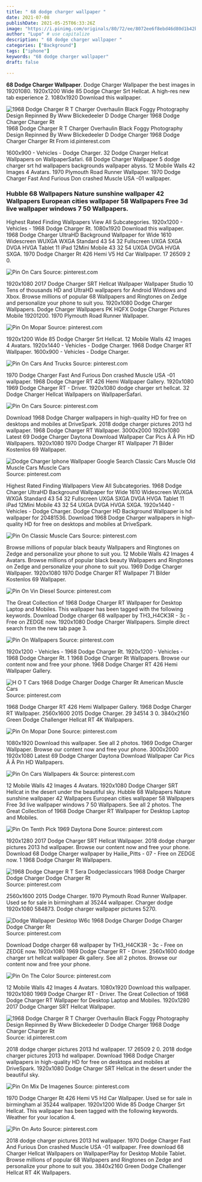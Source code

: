 ```yaml
---
title: " 68 dodge charger wallpaper "
date: 2021-07-08
publishDate: 2021-05-25T06:33:26Z
image: "https://i.pinimg.com/originals/80/72/ee/8072ee6f8ebd46d80d1b42bdaa1ccb01.png"
author: "Lupo" # use capitalize
description: " 68 dodge charger wallpaper "
categories: ["Background"]
tags: ["iphone"]
keywords: "68 dodge charger wallpaper"
draft: false

---
```



**68 Dodge Charger Wallpaper**. Dodge Charger Wallpaper the best images in 19201080. 1920x1200 Wide 85 Dodge Charger Srt Hellcat. A high-res new tab experience 2. 1080x1920 Download this wallpaper.

![1968 Dodge Charger R T Charger Overhaulin Black Foggy Photography Design Repinned By Www Blickedeeler D Dodge Charger 1968 Dodge Charger Charger Rt](https://i.pinimg.com/originals/21/3b/28/213b2894b0ca787275c38aa7cf4b4496.jpg "1968 Dodge Charger R T Charger Overhaulin Black Foggy Photography Design Repinned By Www Blickedeeler D Dodge Charger 1968 Dodge Charger Charger Rt")
1968 Dodge Charger R T Charger Overhaulin Black Foggy Photography Design Repinned By Www Blickedeeler D Dodge Charger 1968 Dodge Charger Charger Rt From id.pinterest.com


1600x900 - Vehicles - Dodge Charger. 32 Dodge Charger Hellcat Wallpapers on WallpaperSafari. 68 Dodge Charger Wallpaper 5 dodge charger srt hd wallpapers backgrounds wallpaper abyss. 12 Mobile Walls 42 Images 4 Avatars. 1970 Plymouth Road Runner Wallpaper. 1970 Dodge Charger Fast And Furious Don crashed Muscle USA -01 wallpaper.

### Hubble 68 Wallpapers Nature sunshine wallpaper 42 Wallpapers European cities wallpaper 58 Wallpapers Free 3d live wallpaper windows 7 50 Wallpapers.

Highest Rated Finding Wallpapers View All Subcategories. 1920x1200 - Vehicles - 1968 Dodge Charger Rt. 1080x1920 Download this wallpaper. 1968 Dodge Charger UltraHD Background Wallpaper for Wide 1610 Widescreen WUXGA WXGA Standard 43 54 32 Fullscreen UXGA SXGA DVGA HVGA Tablet 11 iPad 12Mini Mobile 43 32 54 UXGA DVGA HVGA SXGA. 1970 Dodge Charger Rt 426 Hemi V5 Hd Car Wallpaper. 17 26509 2 0.


![Pin On Cars](https://i.pinimg.com/564x/d4/e7/ba/d4e7ba523446852d89406253836f26a9.jpg "Pin On Cars")
Source: pinterest.com

1920x1080 2017 Dodge Charger SRT Hellcat Wallpaper Wallpaper Studio 10 Tens of thousands HD and UltraHD wallpapers for Android Windows and Xbox. Browse millions of popular 68 Wallpapers and Ringtones on Zedge and personalize your phone to suit you. 1920x1080 Dodge Charger Wallpapers. Dodge Charger Wallpapers PK HQFX Dodge Charger Pictures Mobile 19201200. 1970 Plymouth Road Runner Wallpaper.

![Pin On Mopar](https://i.pinimg.com/originals/72/d9/7f/72d97f64142171ff73cfd58b12271f0c.jpg "Pin On Mopar")
Source: pinterest.com

1920x1200 Wide 85 Dodge Charger Srt Hellcat. 12 Mobile Walls 42 Images 4 Avatars. 1920x1440 - Vehicles - Dodge Charger. 1968 Dodge Charger RT Wallpaper. 1600x900 - Vehicles - Dodge Charger.

![Pin On Cars And Trucks](https://i.pinimg.com/originals/7f/41/94/7f41948929a7e661eb7618e3225507a4.jpg "Pin On Cars And Trucks")
Source: pinterest.com

1970 Dodge Charger Fast And Furious Don crashed Muscle USA -01 wallpaper. 1968 Dodge Charger RT 426 Hemi Wallpaper Gallery. 1920x1080 1969 Dodge Charger RT - Driver. 1920x1080 dodge charger srt hellcat. 32 Dodge Charger Hellcat Wallpapers on WallpaperSafari.

![Pin On Cars](https://i.pinimg.com/originals/29/52/79/295279e21581156ed65f5ac3bea0a11f.jpg "Pin On Cars")
Source: pinterest.com

Download 1968 Dodge Charger wallpapers in high-quality HD for free on desktops and mobiles at DriveSpark. 2018 dodge charger pictures 2013 hd wallpaper. 1968 Dodge Charger RT Wallpaper. 3000x2000 1920x1080 Latest 69 Dodge Charger Daytona Download Wallpaper Car Pics Ã Â Pin HD Wallpapers. 1920x1080 1970 Dodge Charger RT Wallpaper 71 Bilder Kostenlos 69 Wallpaper.

![Dodge Charger Iphone Wallpaper Google Search Classic Cars Muscle Old Muscle Cars Muscle Cars](https://i.pinimg.com/originals/7e/89/57/7e8957cee6e74d719246d4800d74fc21.jpg "Dodge Charger Iphone Wallpaper Google Search Classic Cars Muscle Old Muscle Cars Muscle Cars")
Source: pinterest.com

Highest Rated Finding Wallpapers View All Subcategories. 1968 Dodge Charger UltraHD Background Wallpaper for Wide 1610 Widescreen WUXGA WXGA Standard 43 54 32 Fullscreen UXGA SXGA DVGA HVGA Tablet 11 iPad 12Mini Mobile 43 32 54 UXGA DVGA HVGA SXGA. 1920x1440 - Vehicles - Dodge Charger. Dodge Charger HD Background Wallpaper is hd wallpaper for 20481536. Download 1968 Dodge Charger wallpapers in high-quality HD for free on desktops and mobiles at DriveSpark.

![Pin On Classic Muscle Cars](https://i.pinimg.com/originals/a8/14/2b/a8142b4ab0617b92f2ea78cb0b874752.jpg "Pin On Classic Muscle Cars")
Source: pinterest.com

Browse millions of popular black beauty Wallpapers and Ringtones on Zedge and personalize your phone to suit you. 12 Mobile Walls 42 Images 4 Avatars. Browse millions of popular black beauty Wallpapers and Ringtones on Zedge and personalize your phone to suit you. 1969 Dodge Charger Wallpaper. 1920x1080 1970 Dodge Charger RT Wallpaper 71 Bilder Kostenlos 69 Wallpaper.

![Pin On Vin Diesel](https://i.pinimg.com/originals/ac/b0/ed/acb0ed6f5575e4a32f1edc0b0a745e04.jpg "Pin On Vin Diesel")
Source: pinterest.com

The Great Collection of 1968 Dodge Charger RT Wallpaper for Desktop Laptop and Mobiles. This wallpaper has been tagged with the following keywords. Download Dodge charger 68 wallpaper by TH3_H4CK3R - 3c - Free on ZEDGE now. 1920x1080 Dodge Charger Wallpapers. Simple direct search from the new tab page 3.

![Pin On Wallpapers](https://i.pinimg.com/originals/30/c1/f4/30c1f43b04ab74f91ab2077d39db8a60.jpg "Pin On Wallpapers")
Source: pinterest.com

1920x1200 - Vehicles - 1968 Dodge Charger Rt. 1920x1200 - Vehicles - 1968 Dodge Charger Rt. 1 1968 Dodge Charger Rt Wallpapers. Browse our content now and free your phone. 1968 Dodge Charger RT 426 Hemi Wallpaper Gallery.

![H O T Cars 1968 Dodge Charger Dodge Charger Rt American Muscle Cars](https://i.pinimg.com/originals/5e/ea/8f/5eea8fc9eef0e6c0bc50b7be61b323f1.jpg "H O T Cars 1968 Dodge Charger Dodge Charger Rt American Muscle Cars")
Source: pinterest.com

1968 Dodge Charger RT 426 Hemi Wallpaper Gallery. 1968 Dodge Charger RT Wallpaper. 2560x1600 2015 Dodge Charger. 29 34514 3 0. 3840x2160 Green Dodge Challenger Hellcat RT 4K Wallpapers.

![Pin On Mopar Done](https://i.pinimg.com/originals/80/37/be/8037be2254f53af7cd031d9b974bf393.jpg "Pin On Mopar Done")
Source: pinterest.com

1080x1920 Download this wallpaper. See all 2 photos. 1969 Dodge Charger Wallpaper. Browse our content now and free your phone. 3000x2000 1920x1080 Latest 69 Dodge Charger Daytona Download Wallpaper Car Pics Ã Â Pin HD Wallpapers.

![Pin On Cars Wallpapers 4k](https://i.pinimg.com/originals/1a/51/81/1a5181279fe9cfc240bff40f9299cd60.jpg "Pin On Cars Wallpapers 4k")
Source: pinterest.com

12 Mobile Walls 42 Images 4 Avatars. 1920x1080 Dodge Charger SRT Hellcat in the desert under the beautiful sky. Hubble 68 Wallpapers Nature sunshine wallpaper 42 Wallpapers European cities wallpaper 58 Wallpapers Free 3d live wallpaper windows 7 50 Wallpapers. See all 2 photos. The Great Collection of 1968 Dodge Charger RT Wallpaper for Desktop Laptop and Mobiles.

![Pin On Tenth Pick 1969 Daytona Done](https://i.pinimg.com/originals/68/55/88/68558819ad6743c77084977374dab1f4.jpg "Pin On Tenth Pick 1969 Daytona Done")
Source: pinterest.com

1920x1280 2017 Dodge Charger SRT Hellcat Wallpaper. 2018 dodge charger pictures 2013 hd wallpaper. Browse our content now and free your phone. Download 68 Dodge Charger wallpaper by Hailie_Pitts - 07 - Free on ZEDGE now. 1 1968 Dodge Charger Rt Wallpapers.

![1968 Dodge Charger R T Sera Dodgeclassiccars 1968 Dodge Charger Dodge Charger Dodge Charger Rt](https://i.pinimg.com/originals/17/b4/5b/17b45bd01fa7e4e53791ae3e556341b0.jpg "1968 Dodge Charger R T Sera Dodgeclassiccars 1968 Dodge Charger Dodge Charger Dodge Charger Rt")
Source: pinterest.com

2560x1600 2015 Dodge Charger. 1970 Plymouth Road Runner Wallpaper. Used se for sale in birmingham al 35244 wallpaper. Charger dodge 1920x1080 584873. Dodge charger wallpaper pictures 5270.

![Dodge Wallpaper Desktop W6c 1968 Dodge Charger Dodge Charger Dodge Charger Rt](https://i.pinimg.com/originals/ce/d4/92/ced492df2d9aada13b02979ecc2e903c.jpg "Dodge Wallpaper Desktop W6c 1968 Dodge Charger Dodge Charger Dodge Charger Rt")
Source: pinterest.com

Download Dodge charger 68 wallpaper by TH3_H4CK3R - 3c - Free on ZEDGE now. 1920x1080 1969 Dodge Charger RT - Driver. 2560x1600 dodge charger srt hellcat wallpaper 4k gallery. See all 2 photos. Browse our content now and free your phone.

![Pin On The Color](https://i.pinimg.com/originals/ca/9d/76/ca9d76e4b3ce0aa28e15bfb4f1ff0cc3.jpg "Pin On The Color")
Source: pinterest.com

12 Mobile Walls 42 Images 4 Avatars. 1080x1920 Download this wallpaper. 1920x1080 1969 Dodge Charger RT - Driver. The Great Collection of 1968 Dodge Charger RT Wallpaper for Desktop Laptop and Mobiles. 1920x1280 2017 Dodge Charger SRT Hellcat Wallpaper.

![1968 Dodge Charger R T Charger Overhaulin Black Foggy Photography Design Repinned By Www Blickedeeler D Dodge Charger 1968 Dodge Charger Charger Rt](https://i.pinimg.com/originals/21/3b/28/213b2894b0ca787275c38aa7cf4b4496.jpg "1968 Dodge Charger R T Charger Overhaulin Black Foggy Photography Design Repinned By Www Blickedeeler D Dodge Charger 1968 Dodge Charger Charger Rt")
Source: id.pinterest.com

2018 dodge charger pictures 2013 hd wallpaper. 17 26509 2 0. 2018 dodge charger pictures 2013 hd wallpaper. Download 1968 Dodge Charger wallpapers in high-quality HD for free on desktops and mobiles at DriveSpark. 1920x1080 Dodge Charger SRT Hellcat in the desert under the beautiful sky.

![Pin On Mix De Imagenes](https://i.pinimg.com/474x/1a/b7/cc/1ab7ccbe6f5780943bef182efe107cde.jpg "Pin On Mix De Imagenes")
Source: pinterest.com

1970 Dodge Charger Rt 426 Hemi V5 Hd Car Wallpaper. Used se for sale in birmingham al 35244 wallpaper. 1920x1200 Wide 85 Dodge Charger Srt Hellcat. This wallpaper has been tagged with the following keywords. Weather for your location 4.

![Pin On Avto](https://i.pinimg.com/originals/80/72/ee/8072ee6f8ebd46d80d1b42bdaa1ccb01.png "Pin On Avto")
Source: pinterest.com

2018 dodge charger pictures 2013 hd wallpaper. 1970 Dodge Charger Fast And Furious Don crashed Muscle USA -01 wallpaper. Free download 68 Charger Hellcat Wallpapers on WallpaperPlay for Desktop Mobile Tablet. Browse millions of popular 68 Wallpapers and Ringtones on Zedge and personalize your phone to suit you. 3840x2160 Green Dodge Challenger Hellcat RT 4K Wallpapers.

